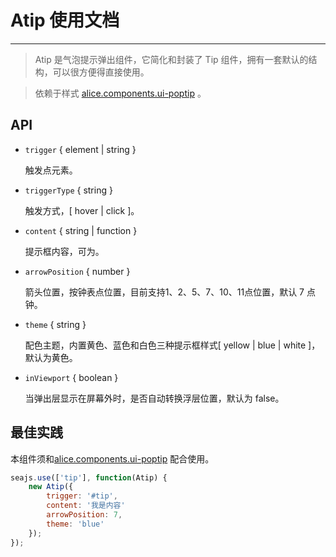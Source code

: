# Atip 使用文档

---

> Atip 是气泡提示弹出组件，它简化和封装了 Tip 组件，拥有一套默认的结构，可以很方便得直接使用。

> 依赖于样式 [alice.components.ui-poptip](http://arale.alipay.im/projects/4ffbc0e6f137f3a16a23b1c9) 。

## API

* `trigger` { element | string } 

    触发点元素。

* `triggerType` { string } 

    触发方式，[ hover | click ]。

* `content` { string | function }

    提示框内容，可为。

* `arrowPosition` { number }

    箭头位置，按钟表点位置，目前支持1、2、5、7、10、11点位置，默认 7 点钟。

* `theme` { string }

    配色主题，内置黄色、蓝色和白色三种提示框样式[ yellow | blue | white ]，默认为黄色。

* `inViewport` { boolean }

    当弹出层显示在屏幕外时，是否自动转换浮层位置，默认为 false。

## 最佳实践

本组件须和[alice.components.ui-poptip](http://arale.alipay.im/projects/4ee06eabb5f7002877019198) 配合使用。

```javascript
seajs.use(['tip'], function(Atip) {
    new Atip({
        trigger: '#tip',
        content: '我是内容'
        arrowPosition: 7,
        theme: 'blue'
    });
});
```

